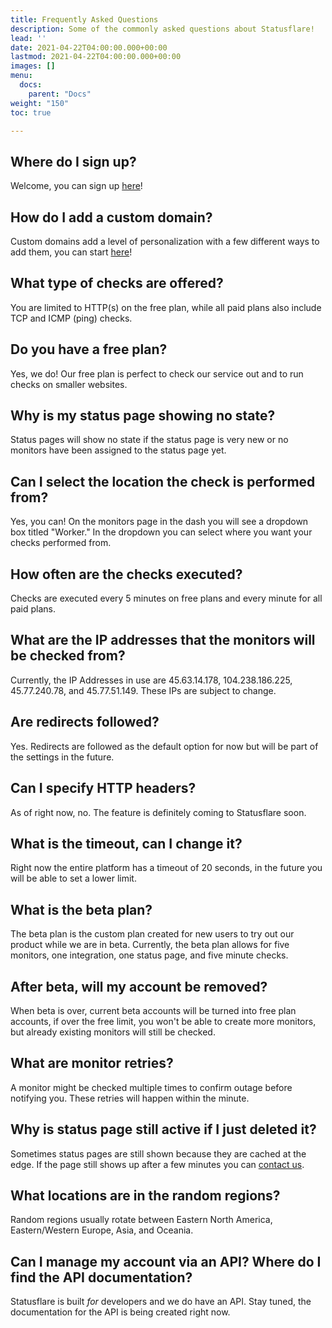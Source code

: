 ```yaml
---
title: Frequently Asked Questions
description: Some of the commonly asked questions about Statusflare!
lead: ''
date: 2021-04-22T04:00:00.000+00:00
lastmod: 2021-04-22T04:00:00.000+00:00
images: []
menu:
  docs:
    parent: "Docs"
weight: "150"
toc: true

---
```

## Where do I sign up?

Welcome, you can sign up [here](https://dash.statusflare.com)!

## How do I add a custom domain?

Custom domains add a level of personalization with a few different ways to add them, you can start [here](https://docs.statusflare.com/custom-domains)!

## What type of checks are offered?

You are limited to HTTP(s) on the free plan, while all paid plans also include TCP and ICMP (ping) checks.

## Do you have a free plan?

Yes, we do! Our free plan is perfect to check our service out and to run checks on smaller websites.

## Why is my status page showing no state?

Status pages will show no state if the status page is very new or no monitors have been assigned to the status page yet.

## Can I select the location the check is performed from?

Yes, you can! On the monitors page in the dash you will see a dropdown box titled "Worker." In the dropdown you can select where you want your checks performed from.

## How often are the checks executed?

Checks are executed every 5 minutes on free plans and every minute for all paid plans.

## What are the IP addresses that the monitors will be checked from?

Currently, the IP Addresses in use are 45.63.14.178, 104.238.186.225, 45.77.240.78, and 45.77.51.149. These IPs are subject to change.

## Are redirects followed?

Yes. Redirects are followed as the default option for now but will be part of the settings in the future.

## Can I specify HTTP headers?

As of right now, no. The feature is definitely coming to Statusflare soon.

## What is the timeout, can I change it?

Right now the entire platform has a timeout of 20 seconds, in the future you will be able to set a lower limit.

## What is the beta plan?

The beta plan is the custom plan created for new users to try out our product while we are in beta. Currently, the beta plan allows for five monitors, one integration, one status page, and five minute checks.

## After beta, will my account be removed?

When beta is over, current beta accounts will be turned into free plan accounts, if over the free limit, you won't be able to create more monitors, but already existing monitors will still be checked.

## What are monitor retries?

A monitor might be checked multiple times to confirm outage before notifying you. These retries will happen within the minute.

## Why is status page still active if I just deleted it?

Sometimes status pages are still shown because they are cached at the edge. If the page still shows up after a few minutes you can [contact us](/support).

## What locations are in the random regions?

Random regions usually rotate between Eastern North America, Eastern/Western Europe, Asia, and Oceania.

## Can I manage my account via an API? Where do I find the API documentation?

Statusflare is built _for_ developers and we do have an API. Stay tuned, the documentation for the API is being created right now.
